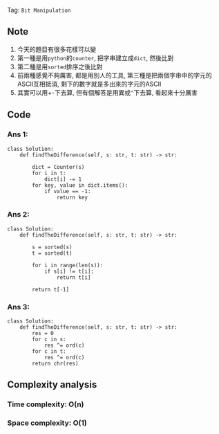 Tag: `Bit Manipulation` 
## Note
1. 今天的題目有很多花樣可以變
2. 第一種是用`python`的`counter`, 把字串建立成`dict`, 然後比對
3. 第二種是用`sorted`排序之後比對
4. 前兩種感覺不夠厲害, 都是用別人的工具, 第三種是把兩個字串中的字元的ASCII互相抵消, 剩下的數字就是多出來的字元的ASCII
5. 其實可以用+-下去算, 但有個解答是用異或`^`下去算, 看起來十分厲害

## Code
### Ans 1:
    class Solution:
        def findTheDifference(self, s: str, t: str) -> str:
            
            dict = Counter(s)
            for i in t:
                dict[i] -= 1
            for key, value in dict.items():
                if value == -1:
                    return key
### Ans 2:
    class Solution:
        def findTheDifference(self, s: str, t: str) -> str:
            
            s = sorted(s)
            t = sorted(t)
            
            for i in range(len(s)):
                if s[i] != t[i]:
                    return t[i]
            
            return t[-1]
### Ans 3:
    class Solution:
        def findTheDifference(self, s: str, t: str) -> str:
            res = 0
            for c in s:
                res ^= ord(c)
            for c in t:
                res ^= ord(c)
            return chr(res)

## Complexity analysis
### Time complexity: O(n)

### Space complexity: O(1)
